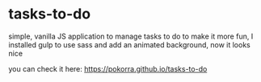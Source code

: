 # tasks-to-do

simple, vanilla JS application to manage tasks to do
to make it more fun, I installed gulp to use sass and add an animated background, now it looks nice

you can check it here:
https://pokorra.github.io/tasks-to-do
